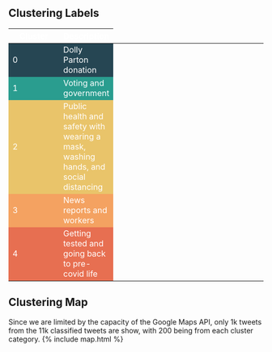 ## Clustering Labels

<table style="color: white">
<colgroup>
<col width="20%" />
<col width="20%" />
<col width="20%" />
<col width="20%" />
<col width="20%" />
</colgroup>
<thead>
<tr class="header">
<th>Cluster</th>
<th>Description</th>
</tr>
</thead>
<tbody>
  
<tr style="background-color: #264653">
<td markdown="span"> 0 </td>
<td markdown="span"> Dolly Parton donation</td>
</tr>
  
<tr style="background-color: #2a9d8f">
<td markdown="span"> 1 </td>
<td markdown="span">Voting and government</td>
</tr>

<tr style="background-color: #e9c46a">
<td markdown="span"> 2 </td>
<td markdown="span">Public health and safety with wearing a mask, washing hands, and social distancing</td>
</tr>

<tr style="background-color: #f4a261">
<td markdown="span"> 3 </td>
<td markdown="span">News reports and workers</td>
</tr>

<tr style="background-color: #e76f51">
<td markdown="span"> 4 </td>
<td markdown="span">Getting tested and going back to pre-covid life</td>
</tr>

</tbody>
</table>

## Clustering Map
Since we are limited by the capacity of the Google Maps API, only 1k tweets from the 11k classified tweets are show, with 200 being from each cluster category.
{% include map.html %}

